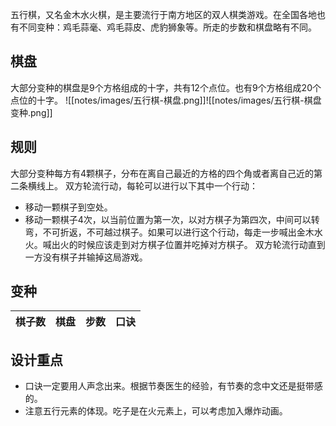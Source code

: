 五行棋，又名金木水火棋，是主要流行于南方地区的双人棋类游戏。在全国各地也有不同变种：鸡毛蒜毫、鸡毛蒜皮、虎豹狮象等。所走的步数和棋盘略有不同。
## 棋盘
大部分变种的棋盘是9个方格组成的十字，共有12个点位。也有9个方格组成20个点位的十字。
![[notes/images/五行棋-棋盘.png]]![[notes/images/五行棋-棋盘变种.png]]
## 规则
大部分变种每方有4颗棋子，分布在离自己最近的方格的四个角或者离自己近的第二条横线上。
双方轮流行动，每轮可以进行以下其中一个行动：
- 移动一颗棋子到空处。
- 移动一颗棋子4次，以当前位置为第一次，以对方棋子为第四次，中间可以转弯，不可折返，不可越过棋子。如果可以进行这个行动，每走一步喊出金木水火。喊出火的时候应该走到对方棋子位置并吃掉对方棋子。
双方轮流行动直到一方没有棋子并输掉这局游戏。
## 变种
| 棋子数 | 棋盘 | 步数 | 口诀 |
|---|---|---|---|
## 设计重点
- 口诀一定要用人声念出来。根据节奏医生的经验，有节奏的念中文还是挺带感的。
- 注意五行元素的体现。吃子是在火元素上，可以考虑加入爆炸动画。